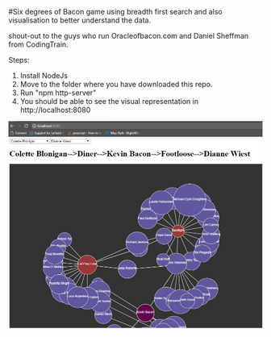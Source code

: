 #Six degrees of Bacon game using breadth first search and also visualisation to better understand the data.


shout-out to the guys who run Oracleofbacon.com and Daniel Sheffman from CodingTrain.

Steps:

1. Install NodeJs
2. Move to the folder where you have downloaded this repo.
3. Run "npm http-server"
4. You should be able to see the visual representation in http://localhost:8080


![Screenshot](bacon.jpg)